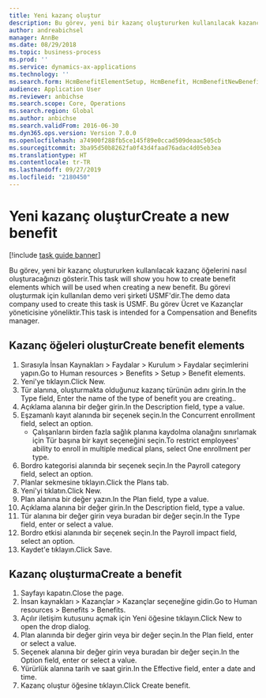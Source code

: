 ```yaml
---
title: Yeni kazanç oluştur
description: Bu görev, yeni bir kazanç oluştururken kullanılacak kazanç öğelerini nasıl oluşturacağınızı gösterir.
author: andreabichsel
manager: AnnBe
ms.date: 08/29/2018
ms.topic: business-process
ms.prod: ''
ms.service: dynamics-ax-applications
ms.technology: ''
ms.search.form: HcmBenefitElementSetup, HcmBenefit, HcmBenefitNewBenefit, HcmBenefitPlanLookup
audience: Application User
ms.reviewer: anbichse
ms.search.scope: Core, Operations
ms.search.region: Global
ms.author: anbichse
ms.search.validFrom: 2016-06-30
ms.dyn365.ops.version: Version 7.0.0
ms.openlocfilehash: a74900f288fb5ce145f89e0ccad509deaac505cb
ms.sourcegitcommit: 3ba95d50b8262fa0f43d4faad76adac4d05eb3ea
ms.translationtype: HT
ms.contentlocale: tr-TR
ms.lasthandoff: 09/27/2019
ms.locfileid: "2180450"
---
```

# <a name="create-a-new-benefit"></a><span data-ttu-id="3d9c4-103">Yeni kazanç oluştur</span><span class="sxs-lookup"><span data-stu-id="3d9c4-103">Create a new benefit</span></span>

[!include [task guide banner](../../includes/task-guide-banner.md)]

<span data-ttu-id="3d9c4-104">Bu görev, yeni bir kazanç oluştururken kullanılacak kazanç öğelerini nasıl oluşturacağınızı gösterir.</span><span class="sxs-lookup"><span data-stu-id="3d9c4-104">This task will show you how to create benefit elements which will be used when creating a new benefit.</span></span> <span data-ttu-id="3d9c4-105">Bu görevi oluşturmak için kullanılan demo veri şirketi USMF'dir.</span><span class="sxs-lookup"><span data-stu-id="3d9c4-105">The demo data company used to create this task is USMF.</span></span> <span data-ttu-id="3d9c4-106">Bu görev Ücret ve Kazançlar yöneticisine yöneliktir.</span><span class="sxs-lookup"><span data-stu-id="3d9c4-106">This task is intended for a Compensation and Benefits manager.</span></span>


## <a name="create-benefit-elements"></a><span data-ttu-id="3d9c4-107">Kazanç öğeleri oluştur</span><span class="sxs-lookup"><span data-stu-id="3d9c4-107">Create benefit elements</span></span>
1. <span data-ttu-id="3d9c4-108">Sırasıyla İnsan Kaynakları > Faydalar > Kurulum > Faydalar seçimlerini yapın.</span><span class="sxs-lookup"><span data-stu-id="3d9c4-108">Go to Human resources > Benefits > Setup > Benefit elements.</span></span>
2. <span data-ttu-id="3d9c4-109">Yeni'ye tıklayın.</span><span class="sxs-lookup"><span data-stu-id="3d9c4-109">Click New.</span></span>
3. <span data-ttu-id="3d9c4-110">Tür alanına, oluşturmakta olduğunuz kazanç türünün adını girin.</span><span class="sxs-lookup"><span data-stu-id="3d9c4-110">In the Type field, Enter the name of the type of benefit you are creating..</span></span>
4. <span data-ttu-id="3d9c4-111">Açıklama alanına bir değer girin.</span><span class="sxs-lookup"><span data-stu-id="3d9c4-111">In the Description field, type a value.</span></span>
5. <span data-ttu-id="3d9c4-112">Eşzamanlı kayıt alanında bir seçenek seçin.</span><span class="sxs-lookup"><span data-stu-id="3d9c4-112">In the Concurrent enrollment field, select an option.</span></span>
    * <span data-ttu-id="3d9c4-113">Çalışanların birden fazla sağlık planına kaydolma olanağını sınırlamak için Tür başına bir kayıt seçeneğini seçin.</span><span class="sxs-lookup"><span data-stu-id="3d9c4-113">To restrict employees' ability to enroll in multiple medical plans, select One enrollment per type.</span></span>  
6. <span data-ttu-id="3d9c4-114">Bordro kategorisi alanında bir seçenek seçin.</span><span class="sxs-lookup"><span data-stu-id="3d9c4-114">In the Payroll category field, select an option.</span></span>
7. <span data-ttu-id="3d9c4-115">Planlar sekmesine tıklayın.</span><span class="sxs-lookup"><span data-stu-id="3d9c4-115">Click the Plans tab.</span></span>
8. <span data-ttu-id="3d9c4-116">Yeni'yi tıklatın.</span><span class="sxs-lookup"><span data-stu-id="3d9c4-116">Click New.</span></span>
9. <span data-ttu-id="3d9c4-117">Plan alanına bir değer yazın.</span><span class="sxs-lookup"><span data-stu-id="3d9c4-117">In the Plan field, type a value.</span></span>
10. <span data-ttu-id="3d9c4-118">Açıklama alanına bir değer girin.</span><span class="sxs-lookup"><span data-stu-id="3d9c4-118">In the Description field, type a value.</span></span>
11. <span data-ttu-id="3d9c4-119">Tür alanına bir değer girin veya buradan bir değer seçin.</span><span class="sxs-lookup"><span data-stu-id="3d9c4-119">In the Type field, enter or select a value.</span></span>
12. <span data-ttu-id="3d9c4-120">Bordro etkisi alanında bir seçenek seçin.</span><span class="sxs-lookup"><span data-stu-id="3d9c4-120">In the Payroll impact field, select an option.</span></span>
13. <span data-ttu-id="3d9c4-121">Kaydet'e tıklayın.</span><span class="sxs-lookup"><span data-stu-id="3d9c4-121">Click Save.</span></span>

## <a name="create-a-benefit"></a><span data-ttu-id="3d9c4-122">Kazanç oluşturma</span><span class="sxs-lookup"><span data-stu-id="3d9c4-122">Create a benefit</span></span>
1. <span data-ttu-id="3d9c4-123">Sayfayı kapatın.</span><span class="sxs-lookup"><span data-stu-id="3d9c4-123">Close the page.</span></span>
2. <span data-ttu-id="3d9c4-124">İnsan kaynakları > Kazançlar > Kazançlar seçeneğine gidin.</span><span class="sxs-lookup"><span data-stu-id="3d9c4-124">Go to Human resources > Benefits > Benefits.</span></span>
3. <span data-ttu-id="3d9c4-125">Açılır iletişim kutusunu açmak için Yeni öğesine tıklayın.</span><span class="sxs-lookup"><span data-stu-id="3d9c4-125">Click New to open the drop dialog.</span></span>
4. <span data-ttu-id="3d9c4-126">Plan alanında bir değer girin veya bir değer seçin.</span><span class="sxs-lookup"><span data-stu-id="3d9c4-126">In the Plan field, enter or select a value.</span></span>
5. <span data-ttu-id="3d9c4-127">Seçenek alanına bir değer girin veya buradan bir değer seçin.</span><span class="sxs-lookup"><span data-stu-id="3d9c4-127">In the Option field, enter or select a value.</span></span>
6. <span data-ttu-id="3d9c4-128">Yürürlük alanına tarih ve saat girin.</span><span class="sxs-lookup"><span data-stu-id="3d9c4-128">In the Effective field, enter a date and time.</span></span>
7. <span data-ttu-id="3d9c4-129">Kazanç oluştur öğesine tıklayın.</span><span class="sxs-lookup"><span data-stu-id="3d9c4-129">Click Create benefit.</span></span>

